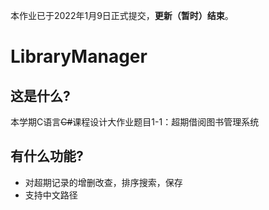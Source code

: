 本作业已于2022年1月9日正式提交，**更新（暂时）结束**。
# LibraryManager

## 这是什么?
本学期C语言~~C#~~课程设计大作业题目1-1：超期借阅图书管理系统

## 有什么功能?
* 对超期记录的增删改查，排序搜索，保存
* 支持中文路径
